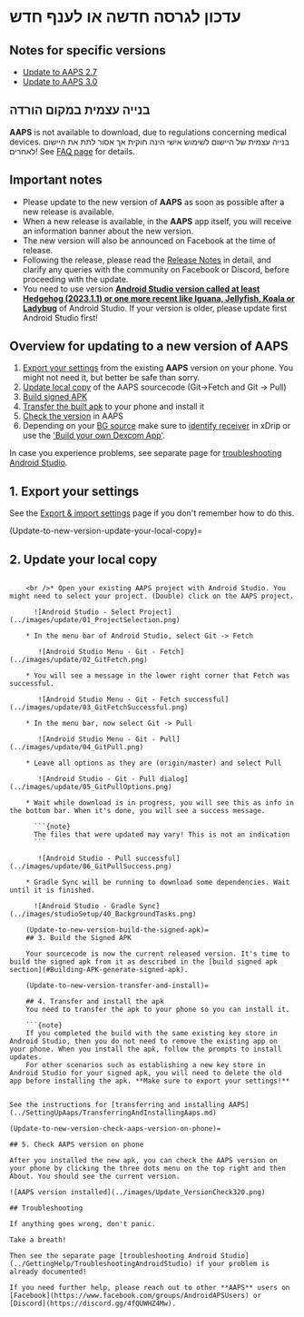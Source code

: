 # עדכון לגרסה חדשה או לענף חדש

## Notes for specific versions

* [Update to AAPS 2.7](../Maintenance/Update2_7.md)
* [Update to AAPS 3.0](../Maintenance/Update3_0.md)

## בנייה עצמית במקום הורדה

**AAPS** is not available to download, due to regulations concerning medical devices. בנייה עצמית של היישום לשימוש אישי הינה חוקית אך אסור לתת את היישום לאחרים! See [FAQ page](../UsefulLinks/FAQ.md) for details.

## Important notes

* Please update to the new version of **AAPS** as soon as possible after a new release is available.
* When a new release is available, in the **AAPS** app itself, you will receive an information banner about the new version.
* The new version will also be announced on Facebook at the time of release.
* Following the release, please read the [Release Notes](ReleaseNotes.md) in detail, and clarify any queries with the community on Facebook or Discord, before proceeding with the update.
* You need to use version **[Android Studio version called at least Hedgehog (2023.1.1) or one more recent like Iguana, Jellyfish, Koala or Ladybug](https://developer.android.com/studio/)** of Android Studio. If your version is older, please update first Android Studio first! 

## Overview for updating to a new version of AAPS

1. [Export your settings](ExportImportSettings.md) from the existing **AAPS** version on your phone. You might not need it, but better be safe than sorry.
2. [Update local copy](Update-to-new-version-update-your-local-copy) of the AAPS sourcecode (Git->Fetch and Git -> Pull)
3. [Build signed APK](Update-to-new-version-build-the-signed-apk)
4. [Transfer the built apk](Update-to-new-version-transfer-and-install) to your phone and install it
5. [Check the version](Update-to-new-version-check-aaps-version-on-phone) in AAPS
6. Depending on your [BG source](../Getting-Started/CompatiblesCgms.md) make sure to [identify receiver](#xdrip-identify-receiver) in xDrip or use the ['Build your own Dexcom App'](#DexcomG6-if-using-g6-with-build-your-own-dexcom-app).

In case you experience problems, see separate page for [troubleshooting Android Studio](../GettingHelp/TroubleshootingAndroidStudio).

## 1. Export your settings

See the [Export & import settings](ExportImportSettings.md) page if you don't remember how to do this.

(Update-to-new-version-update-your-local-copy)=

## 2. Update your local copy

```{admonition} WARNING :class: warning If you update from versions prior to 2.8.x, please follow the instructions to do a [New clone](../Installing-AndroidAPS/building-AAPS), as this guide will not work for you!

    <br />* Open your existing AAPS project with Android Studio. You might need to select your project. (Double) click on the AAPS project.
    
      ![Android Studio - Select Project](../images/update/01_ProjectSelection.png)
    
    * In the menu bar of Android Studio, select Git -> Fetch
    
       ![Android Studio Menu - Git - Fetch](../images/update/02_GitFetch.png)
    
    * You will see a message in the lower right corner that Fetch was successful.
    
       ![Android Studio Menu - Git - Fetch successful](../images/update/03_GitFetchSuccessful.png)
    
    * In the menu bar, now select Git -> Pull
    
       ![Android Studio Menu - Git - Pull](../images/update/04_GitPull.png)  
    
    * Leave all options as they are (origin/master) and select Pull
    
       ![Android Studio - Git - Pull dialog](../images/update/05_GitPullOptions.png)
    
    * Wait while download is in progress, you will see this as info in the bottom bar. When it's done, you will see a success message.
    
      ```{note}
      The files that were updated may vary! This is not an indication
      ```
    
       ![Android Studio - Pull successful](../images/update/06_GitPullSuccess.png)
    
    * Gradle Sync will be running to download some dependencies. Wait until it is finished.
    
      ![Android Studio - Gradle Sync](../images/studioSetup/40_BackgroundTasks.png)
    
    (Update-to-new-version-build-the-signed-apk)=
    ## 3. Build the Signed APK
    
    Your sourcecode is now the current released version. It's time to build the signed apk from it as described in the [build signed apk section](#Building-APK-generate-signed-apk).
    
    (Update-to-new-version-transfer-and-install)=
    
    ## 4. Transfer and install the apk
    You need to transfer the apk to your phone so you can install it.
    
    ```{note}
    If you completed the build with the same existing key store in Android Studio, then you do not need to remove the existing app on your phone. When you install the apk, follow the prompts to install updates.
    For other scenarios such as establishing a new key store in Android Studio for your signed apk, you will need to delete the old app before installing the apk. **Make sure to export your settings!**
    

See the instructions for [transferring and installing AAPS](../SettingUpAaps/TransferringAndInstallingAaps.md)

(Update-to-new-version-check-aaps-version-on-phone)=

## 5. Check AAPS version on phone

After you installed the new apk, you can check the AAPS version on your phone by clicking the three dots menu on the top right and then About. You should see the current version.

![AAPS version installed](../images/Update_VersionCheck320.png)

## Troubleshooting

If anything goes wrong, don't panic.

Take a breath!

Then see the separate page [troubleshooting Android Studio](../GettingHelp/TroubleshootingAndroidStudio) if your problem is already documented!

If you need further help, please reach out to other **AAPS** users on [Facebook](https://www.facebook.com/groups/AndroidAPSUsers) or [Discord](https://discord.gg/4fQUWHZ4Mw).